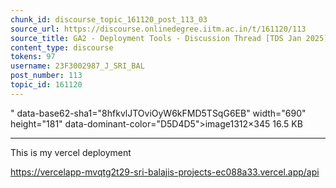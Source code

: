 ```yaml
---
chunk_id: discourse_topic_161120_post_113_03
source_url: https://discourse.onlinedegree.iitm.ac.in/t/161120/113
source_title: GA2 - Deployment Tools - Discussion Thread [TDS Jan 2025]
content_type: discourse
tokens: 97
username: 23F3002987_J_SRI_BAL
post_number: 113
topic_id: 161120
---
```


" data-base62-sha1="8hfkvlJTOviOyW6kFMD5TSqG6EB" width="690" height="181" data-dominant-color="D5D4D5">image1312×345 16.5 KB

---

This is my vercel deployment

https://vercelapp-mvqtg2t29-sri-balajis-projects-ec088a33.vercel.app/api
